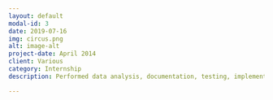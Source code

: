 ```yaml
---
layout: default
modal-id: 3
date: 2019-07-16
img: circus.png
alt: image-alt
project-date: April 2014
client: Various
category: Internship
description: Performed data analysis, documentation, testing, implementation of tools and support for national analysis. Created a python tool to deliver data on current broadband and school connectivity goals to state governor’s offices.

---
```

